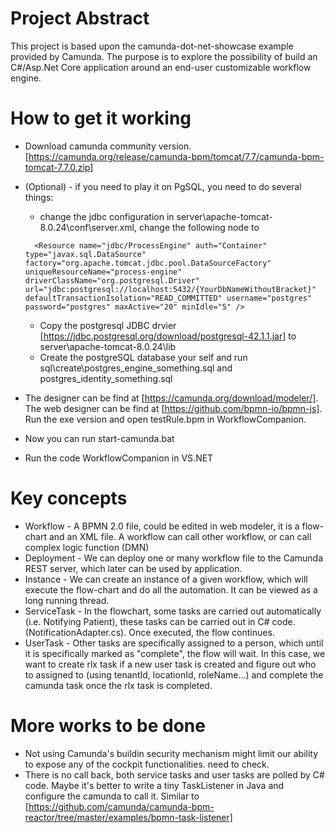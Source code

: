 # Project Abstract

This project is based upon the camunda-dot-net-showcase example provided by Camunda. The purpose is to explore the possibility of build an C#/Asp.Net Core application around an end-user customizable workflow engine.

# How to get it working

* Download camunda community version. [https://camunda.org/release/camunda-bpm/tomcat/7.7/camunda-bpm-tomcat-7.7.0.zip]
* (Optional) - if you need to play it on PgSQL, you need to do several things:
  * change the jdbc configuration in server\apache-tomcat-8.0.24\conf\server.xml, change the following node to 
  
  `  <Resource name="jdbc/ProcessEngine"
              auth="Container"
              type="javax.sql.DataSource" 
              factory="org.apache.tomcat.jdbc.pool.DataSourceFactory"
              uniqueResourceName="process-engine"
              driverClassName="org.postgresql.Driver" 
              url="jdbc:postgresql://localhost:5432/{YourDbNameWithoutBracket}"
              defaultTransactionIsolation="READ_COMMITTED"
              username="postgres"  
              password="postgres"
              maxActive="20"
              minIdle="5" />`

  * Copy the postgresql JDBC drvier [https://jdbc.postgresql.org/download/postgresql-42.1.1.jar] to server\apache-tomcat-8.0.24\lib
  * Create the postgreSQL database your self and run sql\create\postgres_engine_something.sql  and postgres_identity_something.sql
* The designer can be find at [https://camunda.org/download/modeler/]. The web designer can be find at [https://github.com/bpmn-io/bpmn-js]. Run the exe version and open testRule.bpm in WorkflowCompanion. 

* Now you can run start-camunda.bat
* Run the code WorkflowCompanion in VS.NET

# Key concepts

* Workflow - A BPMN 2.0 file, could be edited in web modeler, it is a flow-chart and an XML file. A workflow can call other workflow, or can call complex logic function (DMN) 
* Deployment - We can deploy one or many workflow file to the Camunda REST server, which later can be used by application.
* Instance - We can create an instance of a given workflow, which will execute the flow-chart and do all the automation. It can be viewed as a long running thread. 
* ServiceTask - In the flowchart, some tasks are carried out automatically (i.e. Notifying Patient),  these tasks can be carried out in C# code. (NotificationAdapter.cs). Once executed, the flow continues.
* UserTask - Other tasks are specifically assigned to a person, which until it is specifically marked as "complete", the flow will wait. In this case, we want to create rlx task if a new user task is created and figure out who to assigned to (using tenantId, locationId, roleName...) and complete the camunda task once the rlx task is completed. 

# More works to be done

* Not using Camunda's buildin security mechanism might limit our ability to expose any of the cockpit functionalities. need to check.
* There is no call back, both service tasks and user tasks are polled by C# code. Maybe it's better to write a tiny TaskListener in Java and configure the camunda to call it. Similar to [https://github.com/camunda/camunda-bpm-reactor/tree/master/examples/bpmn-task-listener]


